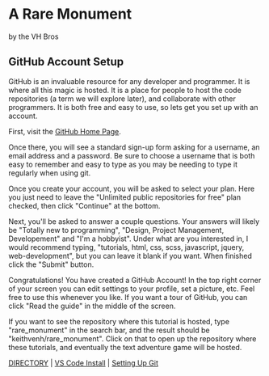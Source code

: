 # A Rare Monument

by the VH Bros

## GitHub Account Setup

GitHub is an invaluable resource for any developer and programmer. It is where all this magic is hosted. It is a place for people to host the code repositories (a term we will explore later), and collaborate with other programmers. It is both free and easy to use, so lets get you set up with an account.

First, visit the [GitHub Home Page](https://github.com/).

Once there, you will see a standard sign-up form asking for a username, an email address and a password. Be sure to choose a username that is both easy to remember and easy to type as you may be needing to type it regularly when using git.

Once you create your account, you will be asked to select your plan. Here you just need to leave the "Unlimited public repositories for free" plan checked, then click "Continue" at the bottom.

Next, you'll be asked to answer a couple questions. Your answers will likely be "Totally new to programming", "Design, Project Management, Developement" and "I'm a hobbyist". Under what are you interested in, I would recommend typing, "tutorials, html, css, scss, javascript, jquery, web-development", but you can leave it blank if you want. When finished click the "Submit" button.

Congratulations! You have created a GitHub Account! In the top right corner of your screen you can edit settings to your profile, set a picture, etc. Feel free to use this whenever you like. If you want a tour of GitHub, you can click "Read the guide" in the middle of the screen. 

If you want to see the repository where this tutorial is hosted, type "rare_monument" in the search bar, and the result should be "keithvenh/rare_monument". Click on that to open up the repository where these tutorials, and eventually the text adventure game will be hosted.

[DIRECTORY](README.md) | [VS Code Install](vs_code_lesson.md) | [Setting Up Git](git_setup_lesson.md)